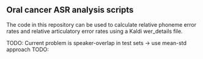 
## Oral cancer ASR analysis scripts

The code in this repository can be used to calculate relative phoneme error rates and relative articulatory error
rates using a Kaldi wer_details file.

TODO: Current problem is speaker-overlap in test sets -> use mean-std approach
TODO: 